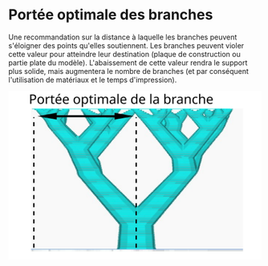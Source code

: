 Portée optimale des branches
====
Une recommandation sur la distance à laquelle les branches peuvent s'éloigner des points qu'elles soutiennent. Les branches peuvent violer cette valeur pour atteindre leur destination (plaque de construction ou partie plate du modèle). L'abaissement de cette valeur rendra le support plus solide, mais augmentera le nombre de branches (et par conséquent l'utilisation de matériaux et le temps d'impression).

![Portée optimale des branches](../images/tree_support_optimal_branch_range_fr.svg)